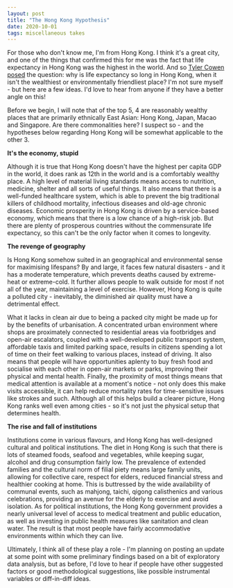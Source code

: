 ```yaml
---
layout: post
title: "The Hong Kong Hypothesis"
date: 2020-10-01
tags: miscellaneous takes
---
```


For those who don't know me, I'm from Hong Kong. I think it's a great city, and one of the things that confirmed this for me was the fact that life expectancy in Hong Kong was the highest in the world. And so [Tyler Cowen posed](https://marginalrevolution.com/marginalrevolution/2019/12/work-on-these-things.html) the question: why is life expectancy so long in Hong Kong, when it isn't the wealthiest or environmentally friendliest place? I'm not sure myself - but here are a few ideas. I'd love to hear from anyone if they have a better angle on this!

Before we begin, I will note that of the top 5, 4 are reasonably wealthy places that are primarily ethnically East Asian: Hong Kong, Japan, Macao and Singapore. Are there commonalities here? I suspect so - and the hypotheses below regarding Hong Kong will be somewhat applicable to the other 3.

**It's the economy, stupid**

Although it is true that Hong Kong doesn't have the highest per capita GDP in the world, it does rank as 12th in the world and is a comfortably wealthy place. A high level of material living standards means access to nutrition, medicine, shelter and all sorts of useful things. It also means that there is a well-funded healthcare system, which is able to prevent the big traditional killers of childhood mortality, infectious diseases and old-age chronic diseases. Economic prosperity in Hong Kong is driven by a service-based economy, which means that there is a low chance of a high-risk job. But there are plenty of prosperous countries without the commensurate life expectancy, so this can't be the only factor when it comes to longevity.

**The revenge of geography**

Is Hong Kong somehow suited in an geographical and environmental sense for maximising lifespans? By and large, it faces few natural disasters - and it has a moderate temperature, which prevents deaths caused by extreme-heat or extreme-cold. It further allows people to walk outside for most if not all of the year, maintaining a level of exercise. However, Hong Kong is quite a polluted city - inevitably, the diminished air quality must have a detrimental effect.

What it lacks in clean air due to being a packed city might be made up for by the benefits of urbanisation. A concentrated urban environment where shops are proximately connected to residential areas via footbridges and open-air escalators, coupled with a well-developed public transport system, affordable taxis and limited parking space, results in citizens spending a lot of time on their feet walking to various places, instead of driving. It also means that people will have opportunities aplenty to buy fresh food and socialise with each other in open-air markets or parks, improving their physical and mental health. Finally, the proximity of most things means that medical attention is available at a moment's notice - not only does this make visits accessible, it can help reduce mortality rates for time-sensitive issues like strokes and such. Although all of this helps build a clearer picture, Hong Kong ranks well even among cities - so it's not just the physical setup that determines health.

**The rise and fall of institutions**

Institutions come in various flavours, and Hong Kong has well-designed cultural and political institutions. The diet in Hong Kong is such that there is lots of steamed foods, seafood and vegetables, while keeping sugar, alcohol and drug consumption fairly low. The prevalence of extended families and the cultural norm of filial piety means large family units, allowing for collective care, respect for elders, reduced financial stress and healthier cooking at home. This is buttressed by the wide availability of communal events, such as mahjong, taichi, qigong calisthenics and various celebrations, providing an avenue for the elderly to exercise and avoid isolation. As for political institutions, the Hong Kong government provides a nearly universal level of access to medical treatment and public education, as well as investing in public health measures like sanitation and clean water. The result is that most people have fairly accommodative environments within which they can live.

Ultimately, I think all of these play a role - I'm planning on posting an update at some point with some preliminary findings based on a bit of exploratory data analysis, but as before, I'd love to hear if people have other suggested factors or good methodological suggestions, like possible instrumental variables or diff-in-diff ideas.
